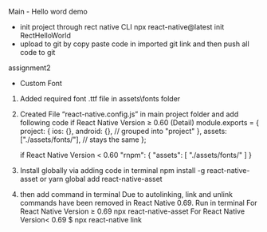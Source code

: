 Main - Hello word demo 
- init project through rect native CLI npx react-native@latest init RectHelloWorld
- upload to git by copy paste code in imported git link and then push all code to git

assignment2 
- Custom Font
 1) Added required font .ttf file in assets\fonts folder
 2) Created File “react-native.config.js” in main project folder and add following code
      if React Native Version ≥ 0.60 (Detail)
         module.exports = {
           project: {
             ios: {},
             android: {}, // grouped into "project"
              },
           assets: ["./assets/fonts/"], // stays the same
     };

      if React Native Version < 0.60
      "rnpm": {
       "assets": [
         "./assets/fonts/"
       ]
     }
3)  Install globally via adding code in terminal
   npm install -g react-native-asset or yarn global add react-native-asset

4) then add command in terminal
   Due to autolinking, link and unlink commands have been removed in React Native 0.69.
   Run in terminal
   For React Native Version ≥ 0.69
   npx react-native-asset
   For React Native Version< 0.69
   $ npx react-native link

      
